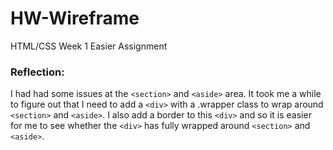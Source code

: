 # HW-Wireframe
HTML/CSS Week 1 Easier Assignment

### Reflection:
I had had some issues at the `<section>` and `<aside>` area. It took me a while to figure out that I need to add a `<div>` with a .wrapper class to wrap around `<section>` and `<aside>`. I also add a border to this `<div>` and so it is easier for me to see whether the `<div>` has fully wrapped around `<section>` and `<aside>`. 

